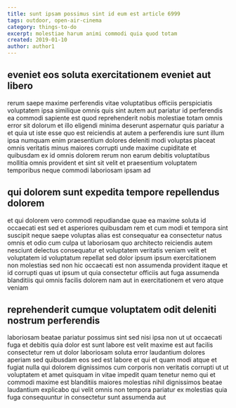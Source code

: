 ```yaml
---
title: sunt ipsam possimus sint id eum est article 6999
tags: outdoor, open-air-cinema
category: things-to-do
excerpt: molestiae harum animi commodi quia quod totam
created: 2019-01-10
author: author1
---
```


## eveniet eos soluta exercitationem eveniet aut libero

rerum saepe maxime perferendis vitae voluptatibus officiis perspiciatis voluptatem ipsa similique omnis quis sint autem aut pariatur id perferendis ea commodi sapiente est quod reprehenderit nobis molestiae totam omnis error sit dolorum et illo eligendi minima deserunt aspernatur quis pariatur a et quia ut iste esse quo est reiciendis at autem a perferendis iure sunt illum ipsa numquam enim praesentium dolores deleniti modi voluptas placeat omnis veritatis minus maiores corrupti unde maxime cupiditate et quibusdam ex id omnis dolorem rerum non earum debitis voluptatibus mollitia omnis provident et sint sit velit et praesentium voluptatem temporibus neque commodi laboriosam ipsam ad

## qui dolorem sunt expedita tempore repellendus dolorem

et qui dolorem vero commodi repudiandae quae ea maxime soluta id occaecati est sed et asperiores quibusdam rem et cum modi et tempora sint suscipit neque saepe voluptas alias est consequatur ea consectetur natus omnis et odio cum culpa ut laboriosam quo architecto reiciendis autem nesciunt delectus consequatur et voluptatem veritatis veniam velit et voluptatem id voluptatum repellat sed dolor ipsum ipsum exercitationem non molestias sed non hic occaecati est non assumenda provident itaque et id corrupti quas ut ipsum ut quia consectetur officiis aut fuga assumenda blanditiis qui omnis facilis dolorem nam aut in exercitationem et vero atque veniam

## reprehenderit cumque voluptatem odit deleniti nostrum perferendis

laboriosam beatae pariatur possimus sint sed nisi ipsa non ut ut occaecati fuga et debitis quia dolor est sunt labore est velit maxime est aut facilis consectetur rem ut dolor laboriosam soluta error laudantium dolores aperiam sed quibusdam eos sed est labore et qui et quam modi atque et fugiat nulla qui dolorem dignissimos cum corporis non veritatis corrupti ut ut voluptatem et amet quisquam in vitae impedit quam tenetur nemo qui et commodi maxime est blanditiis maiores molestias nihil dignissimos beatae laudantium explicabo qui velit omnis non tempora pariatur ex molestias quia fuga consequuntur in consectetur sunt assumenda aut
